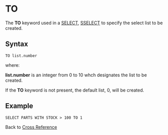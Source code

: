 # TO

<PageHeader />

The **TO** keyword used in a [SELECT](./../../select/README.md), [SSELECT](./../../sselect/README.md) to specify the select list to be created.

## Syntax

```
TO list.number
```

where:

**list.number** is an integer from 0 to 10 whch designates the list to be created.

If the **TO** keyword is not present, the default list, 0, will be created.

## Example

```
SELECT PARTS WITH STOCK > 100 TO 1
```

Back to [Cross Reference](./../README.md)

<PageFooter />
